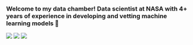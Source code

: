 ### Welcome to my data chamber! Data scientist at NASA with 4+ years of experience in developing and vetting machine learning models 👋

<!--
**EhsanGharibNezhad/EhsanGharibNezhad** is a ✨ _special_ ✨ repository because its `README.md` (this file) appears on your GitHub profile.

Here are some ideas to get you started:


-->
 
[![](https://img.shields.io/badge/LinkedIn-0077B5?style=for-the-badge&logo=linkedin&logoColor=white)](https://www.linkedin.com/in/ehsan-gharib-nezhad/) 
[![](https://img.shields.io/badge/Twitter-1DA1F2?style=for-the-badge&logo=twitter&logoColor=white)](https://twitter.com/exoEhsan) 
[![](https://img.shields.io/badge/GitHub-100000?style=for-the-badge&logo=github&logoColor=white)](https://github.com/EhsanGharibNezhad?tab=repositories) 
<!--
[![]()](https://twitter.com/exoEhsan) 
[![]()](https://twitter.com/exoEhsan) 
[![]()](https://twitter.com/exoEhsan) --->



